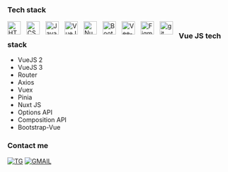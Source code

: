 ### Tech stack
<img align="left" height="30px" style="padding-right:10px" src="https://camo.githubusercontent.com/d458b55282fc167f5a189b35e54f966acdd5100d9331d90bea6416f2805e7f95/68747470733a2f2f63646e2e6a7364656c6976722e6e65742f67682f64657669636f6e732f64657669636f6e2f69636f6e732f68746d6c352f68746d6c352d706c61696e2e737667" alt="HTML 5">
<img align="left" height="30px" style="padding-right:10px" src="https://camo.githubusercontent.com/ad8fbf7f75f04b296b72beb893acf572b364e69ec35ea41a68a29507f5b1cd1b/68747470733a2f2f63646e2e6a7364656c6976722e6e65742f67682f64657669636f6e732f64657669636f6e2f69636f6e732f637373332f637373332d706c61696e2e737667" alt="CSS 3">
<img align="left" height="30px" style="padding-right:10px" src="https://camo.githubusercontent.com/528e232c728b497080cbf31d2a7e797caa81e402ff81643f79b2c2c395a29f17/68747470733a2f2f63646e2e6a7364656c6976722e6e65742f67682f64657669636f6e732f64657669636f6e2f69636f6e732f6a6176617363726970742f6a6176617363726970742d706c61696e2e737667" alt="JavaScript ES6">
<img align="left" height="30px" style="padding-right:10px" src="https://upload.wikimedia.org/wikipedia/commons/9/95/Vue.js_Logo_2.svg" alt="VueJS">
<img align="left" height="30px" style="padding-right:10px" src="https://seeklogo.com/images/N/nuxt-logo-5EF50E1ABD-seeklogo.com.png" alt="NuxtJS">
<img align="left" height="30px" style="padding-right:10px" src="https://bootstrap-vue.org/_nuxt/icons/icon_512x512.67aef2.png" alt="Bootstrap-Vue">
<img align="left" height="30px" style="padding-right:10px" src="https://miro.medium.com/max/640/1*R_pOFb0hdYgXilDklvrWog.png" alt="Vee-Validate">
<img align="left" height="30px" style="padding-right:10px" src="https://cdn-icons-png.flaticon.com/512/1878/1878350.png" alt="Figma">
<img align="left" height="30px" style="padding-right:10px" src="https://camo.githubusercontent.com/dc9e7e657b4cd5ba7d819d1a9ce61434bd0ddbb94287d7476b186bd783b62279/68747470733a2f2f63646e2e6a7364656c6976722e6e65742f67682f64657669636f6e732f64657669636f6e2f69636f6e732f6769742f6769742d6f726967696e616c2e737667" alt="git">


#

### Vue JS tech stack
  - VueJS 2
  - VueJS 3
  - Router
  - Axios
  - Vuex
  - Pinia
  - Nuxt JS
  - Options API
  - Composition API
  - Bootstrap-Vue  
 
### Contact me

[![TG](https://img.shields.io/badge/-Telegram-0d1117?style=for-the-badge&logo=telegram)](https://t.me/viktoriapiskova) [![GMAIL](https://img.shields.io/badge/-Gmail-0d1117?style=for-the-badge&logo=gmail)](https://viktoriapiskova@gmail.com)

